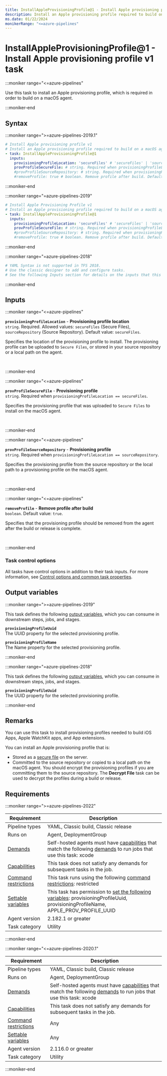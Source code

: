 ```yaml
---
title: InstallAppleProvisioningProfile@1 - Install Apple provisioning profile v1 task
description: Install an Apple provisioning profile required to build on a macOS agent machine.
ms.date: 01/22/2024
monikerRange: "<=azure-pipelines"
---
```


# InstallAppleProvisioningProfile@1 - Install Apple provisioning profile v1 task

<!-- :::description::: -->
:::moniker range="<=azure-pipelines"

<!-- :::editable-content name="description"::: -->
Use this task to install an Apple provisioning profile, which is required in order to build on a macOS agent.
<!-- :::editable-content-end::: -->

:::moniker-end
<!-- :::description-end::: -->

<!-- :::syntax::: -->
## Syntax

:::moniker range=">=azure-pipelines-2019.1"

```yaml
# Install Apple provisioning profile v1
# Install an Apple provisioning profile required to build on a macOS agent machine.
- task: InstallAppleProvisioningProfile@1
  inputs:
    provisioningProfileLocation: 'secureFiles' # 'secureFiles' | 'sourceRepository'. Required. Provisioning profile location. Default: secureFiles.
    provProfileSecureFile: # string. Required when provisioningProfileLocation == secureFiles. Provisioning profile. 
    #provProfileSourceRepository: # string. Required when provisioningProfileLocation == sourceRepository. Provisioning profile. 
    #removeProfile: true # boolean. Remove profile after build. Default: true.
```

:::moniker-end

:::moniker range="=azure-pipelines-2019"

```yaml
# Install Apple Provisioning Profile v1
# Install an Apple provisioning profile required to build on a macOS agent.
- task: InstallAppleProvisioningProfile@1
  inputs:
    provisioningProfileLocation: 'secureFiles' # 'secureFiles' | 'sourceRepository'. Required. Provisioning profile location. Default: secureFiles.
    provProfileSecureFile: # string. Required when provisioningProfileLocation == secureFiles. Provisioning profile. 
    #provProfileSourceRepository: # string. Required when provisioningProfileLocation == sourceRepository. Provisioning profile. 
    #removeProfile: true # boolean. Remove profile after build. Default: true.
```

:::moniker-end

:::moniker range="=azure-pipelines-2018"

```yaml
# YAML Syntax is not supported in TFS 2018.
# Use the classic designer to add and configure tasks.
# See the following Inputs section for details on the inputs that this task supports.
```

:::moniker-end
<!-- :::syntax-end::: -->

<!-- :::inputs::: -->
## Inputs

<!-- :::item name="provisioningProfileLocation"::: -->
:::moniker range="<=azure-pipelines"

**`provisioningProfileLocation`** - **Provisioning profile location**<br>
`string`. Required. Allowed values: `secureFiles` (Secure Files), `sourceRepository` (Source Repository). Default value: `secureFiles`.<br>
<!-- :::editable-content name="helpMarkDown"::: -->
Specifies the location of the provisioning profile to install. The provisioning profile can be uploaded to `Secure Files`, or stored in your source repository or a local path on the agent.
<!-- :::editable-content-end::: -->
<br>

:::moniker-end
<!-- :::item-end::: -->
<!-- :::item name="provProfileSecureFile"::: -->
:::moniker range="<=azure-pipelines"

**`provProfileSecureFile`** - **Provisioning profile**<br>
`string`. Required when `provisioningProfileLocation == secureFiles`.<br>
<!-- :::editable-content name="helpMarkDown"::: -->
Specifies the provisioning profile that was uploaded to `Secure Files` to install on the macOS agent.
<!-- :::editable-content-end::: -->
<br>

:::moniker-end
<!-- :::item-end::: -->
<!-- :::item name="provProfileSourceRepository"::: -->
:::moniker range="<=azure-pipelines"

**`provProfileSourceRepository`** - **Provisioning profile**<br>
`string`. Required when `provisioningProfileLocation == sourceRepository`.<br>
<!-- :::editable-content name="helpMarkDown"::: -->
Specifies the provisioning profile from the source repository or the local path to a provisioning profile on the macOS agent.
<!-- :::editable-content-end::: -->
<br>

:::moniker-end
<!-- :::item-end::: -->
<!-- :::item name="removeProfile"::: -->
:::moniker range="<=azure-pipelines"

**`removeProfile`** - **Remove profile after build**<br>
`boolean`. Default value: `true`.<br>
<!-- :::editable-content name="helpMarkDown"::: -->
Specifies that the provisioning profile should be removed from the agent after the build or release is complete.
<!-- :::editable-content-end::: -->
<br>

:::moniker-end
<!-- :::item-end::: -->

### Task control options

All tasks have control options in addition to their task inputs. For more information, see [Control options and common task properties](/azure/devops/pipelines/yaml-schema/steps-task#common-task-properties).
<!-- :::inputs-end::: -->

<!-- :::outputVariables::: -->
## Output variables

:::moniker range=">=azure-pipelines-2019"

This task defines the following [output variables](/azure/devops/pipelines/process/variables#use-output-variables-from-tasks), which you can consume in downstream steps, jobs, and stages.

<!-- :::item name="provisioningProfileUuid"::: -->
**`provisioningProfileUuid`**<br><!-- :::editable-content name="Value"::: -->
The UUID property for the selected provisioning profile.
<!-- :::editable-content-end::: -->
<!-- :::item-end::: -->
<!-- :::item name="provisioningProfileName"::: -->
**`provisioningProfileName`**<br><!-- :::editable-content name="Value"::: -->
The Name property for the selected provisioning profile.
<!-- :::editable-content-end::: -->
<!-- :::item-end::: -->

:::moniker-end

:::moniker range="=azure-pipelines-2018"

This task defines the following [output variables](/azure/devops/pipelines/process/variables#use-output-variables-from-tasks), which you can consume in downstream steps, jobs, and stages.

<!-- :::item name="provisioningProfileUuid"::: -->
**`provisioningProfileUuid`**<br><!-- :::editable-content name="Value"::: -->
The UUID property for the selected provisioning profile.
<!-- :::editable-content-end::: -->
<!-- :::item-end::: -->

:::moniker-end
<!-- :::outputVariables-end::: -->

<!-- :::remarks::: -->
<!-- :::editable-content name="remarks"::: -->
## Remarks

You can use this task to install provisioning profiles needed to build iOS Apps, Apple WatchKit apps, and App extensions.

You can install an Apple provisioning profile that is:

- Stored as a [secure file](/azure/devops/pipelines/library/secure-files) on the server.
- Committed to the source repository or copied to a local path on the macOS agent. You should encrypt the provisioning profiles if you are committing them to the source repository. The **Decrypt File** task can be used to decrypt the profiles during a build or release.
<!-- :::editable-content-end::: -->
<!-- :::remarks-end::: -->

<!-- :::examples::: -->
<!-- :::editable-content name="examples"::: -->
<!-- :::editable-content-end::: -->
<!-- :::examples-end::: -->

<!-- :::properties::: -->
## Requirements

:::moniker range=">=azure-pipelines-2022"

| Requirement | Description |
|-------------|-------------|
| Pipeline types | YAML, Classic build, Classic release |
| Runs on | Agent, DeploymentGroup |
| [Demands](/azure/devops/pipelines/process/demands) | Self-hosted agents must have [capabilities](/azure/devops/pipelines/agents/agents#capabilities) that match the following [demands](/azure/devops/pipelines/process/demands) to run jobs that use this task: xcode |
| [Capabilities](/azure/devops/pipelines/agents/agents#capabilities) | This task does not satisfy any demands for subsequent tasks in the job. |
| [Command restrictions](/azure/devops/pipelines/security/templates#agent-logging-command-restrictions) | This task runs using the following [command restrictions](/azure/devops/pipelines/security/templates#agent-logging-command-restrictions): restricted |
| [Settable variables](/azure/devops/pipelines/security/templates#agent-logging-command-restrictions) | This task has permission to [set the following variables](/azure/devops/pipelines/security/templates#agent-logging-command-restrictions): provisioningProfileUuid, provisioningProfileName, APPLE_PROV_PROFILE_UUID |
| Agent version |  2.182.1 or greater |
| Task category | Utility |

:::moniker-end

:::moniker range="<=azure-pipelines-2020.1"

| Requirement | Description |
|-------------|-------------|
| Pipeline types | YAML, Classic build, Classic release |
| Runs on | Agent, DeploymentGroup |
| [Demands](/azure/devops/pipelines/process/demands) | Self-hosted agents must have [capabilities](/azure/devops/pipelines/agents/agents#capabilities) that match the following [demands](/azure/devops/pipelines/process/demands) to run jobs that use this task: xcode |
| [Capabilities](/azure/devops/pipelines/agents/agents#capabilities) | This task does not satisfy any demands for subsequent tasks in the job. |
| [Command restrictions](/azure/devops/pipelines/security/templates#agent-logging-command-restrictions) | Any |
| [Settable variables](/azure/devops/pipelines/security/templates#agent-logging-command-restrictions) | Any |
| Agent version |  2.116.0 or greater |
| Task category | Utility |

:::moniker-end
<!-- :::properties-end::: -->

<!-- :::see-also::: -->
<!-- :::editable-content name="seeAlso"::: -->
<!-- :::editable-content-end::: -->
<!-- :::see-also-end::: -->
